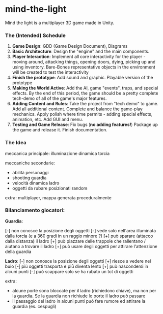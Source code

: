 # mind-the-light
Mind the light is a multiplayer 3D game made in Unity.


### The (Intended) Schedule

1. **Game Design**: GDD (Game Design Document), Diagrams
2. **Basic Architecture**: Design the "engine" and the main components. 
3. **Player Interaction**:  Implement all core interactivity for the player - moving around, attacking things, opening doors, dying, picking up and using inventory. Bare-Bones representative objects in the environment will be created to test the interactivity 
4. **Finish the prototype**: Add sound and graphic. Playable version of the prototype
5. **Making the World Active**: Add the AI, game "events", traps, and special effects. By the end of this period, the game should be a pretty complete tech-demo of all of the game's major features. 
6. **Adding Content and Rules**: Take the project from "tech demo" to game. Add all additional content. Complete and balance the game-play mechanics. Apply polish where time permits - adding special effects, animation, etc. Add GUI and menu.
7. **Testing and Game Release**: Fix bugs (**no adding features!**) Package up the game and release it. Finish documentation. 



### The Idea

meccanica principale: illuminazione dinamica torcia

meccaniche secondarie: 

- abilità personaggi
- shooting guardia
- velocità dinamica ladro
- oggetti da rubare posizionati random

extra: multiplayer, mappa generata proceduralmente

### Bilanciamento giocatori:

**Guardia**:

[-] non conosce la posizione degli oggetti
[-] vede solo nell'area illuminata dalla torcia (e a 360 gradi in un raggio minore ?)
[+] può sparare (attacco dalla distanza) il ladro
[+] può piazzare delle trappole che rallentano / aiutano a trovare il ladro
[+] può usare degli oggetti per attirare l'attenzione della guardia

**Ladro**:
[-] non conosce la posizione degli oggetti
[+] riesce a vedere nel buio
[-] più oggetti trasporta e piů diventa lento
[+] può nascondersi in alcuni punti
[-] può scappare solo se ha rubato un tot di oggetti

extra:

- alcune porte sono bloccate per il ladro (richiedono chiave), ma non per la guardia. Se la guardia non richiude le porte il ladro può passare
- il passaggio del ladro in alcuni punti può fare rumore ed attirare la guardia (es. cespugli)